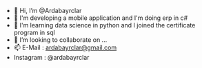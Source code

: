 - 👋 Hi, I’m @Ardabayrclar
- 👀 I'm developing a mobile application and I'm doing erp in c#
- 🌱 I'm learning data science in python and I joined the certificate program in sql
- 💞️ I’m looking to collaborate on ...
- 📫 E-Mail : ardabayrclar@gmail.com
-    Instagram : @ardabayrclar

<!---
Ardabayrclar/Ardabayrclar is a ✨ special ✨ repository because its `README.md` (this file) appears on your GitHub profile.
You can click the Preview link to take a look at your changes.
--->
